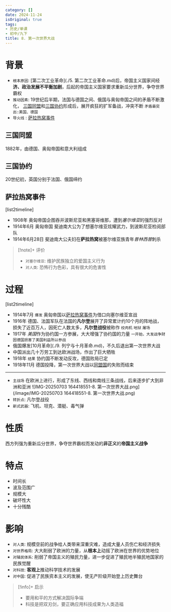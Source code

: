 ```yaml
---
category: []
date: 2024-11-24
isOriginal: true
tags:
- 历史/单课
- 初中/九下
title: 8. 第一次世界大战
---
```

# 背景
- `根本原因`: [第二次工业革命](./5. 第二次工业革命.md)后，帝国主义国家间经**济、政治发展不平衡加剧**，后起的帝国主义国家要求重新瓜分世界，争夺世界霸权
- `推动因素`: 19世纪后半期，法国与德国之间、俄国与奥匈帝国之间的矛盾不断激化， [三国同盟](#三国同盟)和[三国协约](#三国协约)形成后，展开疯狂的扩军备战，冲突不断 `矛盾最突出:美国、德国`
- `导火线` : [萨拉热窝事件](#萨拉热窝事件)
## 三国同盟
1882年，由德国、奥匈帝国和意大利组成
## 三国协约
20世纪初，英国分别于法国、俄国缔约
## 萨拉热窝事件
[list2timeline]
- 1908年
  奥匈帝国企图吞并波斯尼亚和黑塞哥维那，遭到*塞尔维亚*的强烈反对
- 1914年6月
  奥匈帝国 斐迪南大公为了想塞尔维亚炫耀武力，到波斯尼亚检阅部队
- 1914年6月28日
  斐迪南大公夫妇在**萨拉热窝**被塞尔维亚族青年*普林西普*刺杀
> [!note]+ 评价
> - `对塞尔维亚`: 维护民族独立的爱国主义行为
> - `对人类`: 恐怖行为色彩，具有很大的危害性
# 过程
[list2timeline]
- 1914年7月 `爆发`
  奥匈帝国以[萨拉热窝事件](#萨拉热窝事件)为借口向塞尔维亚宣战
- 1916年
  德国、法国军队在法国的**凡尔登**展开了异常累计约10个月的阵地战，损失了近百万人，因死亡人数太多，**凡尔登战役**被称作 `绞肉机` `地狱` `屠场`
- 1917年
  *美国*作为协约国一方参展，大大增强了协约国的力量 `一开始，大发战争财` `因德国损害了美国利益所以参战`
- 
  俄国爆发[10月革命](./9. 列宁与十月革命.md)，不久后退出第一次世界大战
- 
  中国派出几十万劳工到达欧洲战场，作出了巨大牺牲
- 1918年 `结果`
  协约国不断发动反攻，德国败局已定
- 1918年11月
  德国投降，第一次世界大战以[同盟国](#三国同盟)的失败而结束
--- 
- `主战场` 在欧洲上进行，形成了东线、西线和南线三条战线，后来逐步扩大到非洲和亚洲
  ![IMG-20250703 164418551-8. 第一次世界大战.png](/image/IMG-20250703 164418551-8. 第一次世界大战.png)
- `转折点`: 凡尔登战役
- `新式武器`: 飞机、坦克、潜艇、毒气弹
# 性质
西方列强为重新瓜分世界，争夺世界霸权而发动的**非正义**的**帝国主义战争**
# 特点
- 时间长
- 波及范围广
- 规模大
- 破坏性大
- 十分残酷
# 影响
- `对人类`: 规模空前的战争给人类带来深重灾难，造成大量人员伤亡和经济损失
- `对世界格局`: 大大削弱了欧洲的力量，从**根本上**动摇了欧洲在世界的优势地位
- `对殖民体系`: 削弱了帝国主义的殖民力量，进一步促进了殖民地半殖民地国家的民族觉醒
- `对科技`: **客观上**推动科学技术的发展
- `对中国`: 促进了民族资本主义的发展，使无产阶级开始登上历史舞台

> [!info]+ 启示
> - 要用和平的方式解决国际争端
> - 科技是把双刃剑，要正确应用科技成果为人类造福